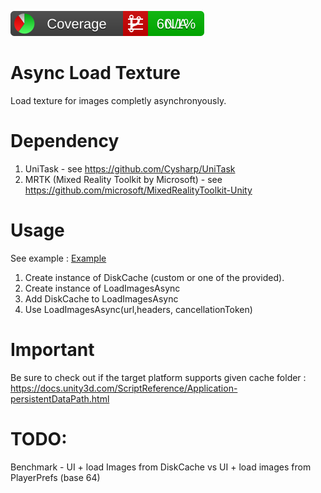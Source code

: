 ![CodeCoverage](./~Badges/badge_combined.svg)

# Async Load Texture

Load texture for images completly asynchronyously.

# Dependency
1) UniTask - see https://github.com/Cysharp/UniTask
2) MRTK (Mixed Reality Toolkit by Microsoft) - see https://github.com/microsoft/MixedRealityToolkit-Unity

# Usage

See example : [Example](./Runtime/Example/SampleLoadFromUrlsOrStorage.cs)

1) Create instance of DiskCache (custom or one of the provided).
2) Create instance of LoadImagesAsync
3) Add DiskCache to LoadImagesAsync
4) Use LoadImagesAsync(url,headers, cancellationToken)

# Important

Be sure to check out if the target platform supports given cache folder : https://docs.unity3d.com/ScriptReference/Application-persistentDataPath.html


# TODO:
Benchmark - UI + load Images from DiskCache vs UI + load images from PlayerPrefs (base 64)